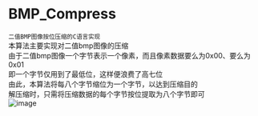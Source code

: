 # BMP_Compress
`二值BMP图像按位压缩的C语言实现`  
本算法主要实现对二值bmp图像的压缩   
由于二值bmp图像一个字节表示一个像素，而且像素数据要么为0x00、要么为0x01  
即一个字节仅用到了最低位，这样便浪费了高七位   
由此，本算法将每八个字节缩位为一个字节，以达到压缩目的  
解压缩时，只需将压缩数据的每个字节按位提取为八个字节即可   
![image](https://user-images.githubusercontent.com/62588224/142570969-a4353af6-0471-47a2-9468-fbe97d645380.png)
